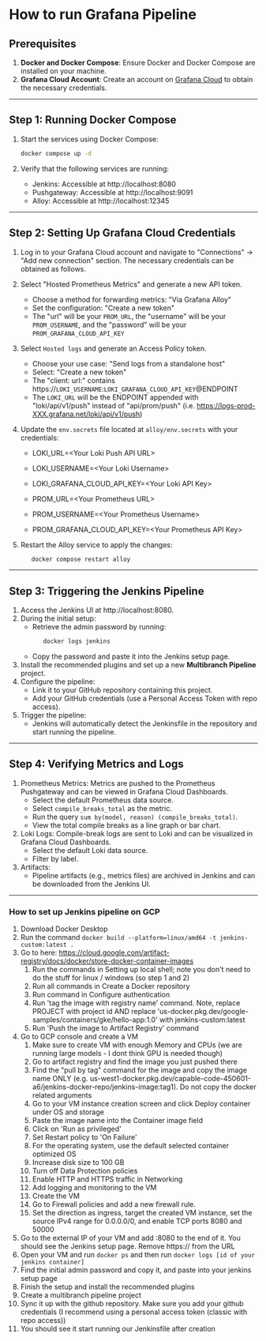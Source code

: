 # How to run Grafana Pipeline
## Prerequisites

1. **Docker and Docker Compose**: Ensure Docker and Docker Compose are installed on your machine.
2. **Grafana Cloud Account**: Create an account on [Grafana Cloud](https://grafana.com/) to obtain the necessary credentials.

---

## Step 1: Running Docker Compose

1. Start the services using Docker Compose:
   ```bash
   docker compose up -d
   ```

2. Verify that the following services are running:
   - Jenkins: Accessible at http://localhost:8080
   - Pushgateway: Accessible at http://localhost:9091
   - Alloy: Accessible at http://localhost:12345

---

## Step 2: Setting Up Grafana Cloud Credentials
1. Log in to your Grafana Cloud account and navigate to "Connections" -> "Add new connection" section. The necessary credentials can be obtained as follows.
2. Select "Hosted Prometheus Metrics" and generate a new API token.
   - Choose a method for forwarding metrics: "Via Grafana Alloy"
   - Set the configuration: "Create a new token"
   - The "url" will be your `PROM_URL`, the "username" will be your `PROM_USERNAME`, and the "password" will be your `PROM_GRAFANA_CLOUD_API_KEY`

3. Select `Hosted logs` and generate an Access Policy token.
   - Choose your use case: "Send logs from a standalone host"
   - Select: "Create a new token"
   - The "client: url:" contains https://`LOKI_USERNAME`:`LOKI_GRAFANA_CLOUD_API_KEY`@ENDPOINT
   - The `LOKI_URL` will be the ENDPOINT appended with "loki/api/v1/push" instead of "api/prom/push" (i.e. https://logs-prod-XXX.grafana.net/loki/api/v1/push)

4. Update the `env.secrets` file located at `alloy/env.secrets` with your credentials:
   - LOKI_URL=\<Your Loki Push API URL\>
   - LOKI_USERNAME=\<Your Loki Username\>
   - LOKI_GRAFANA_CLOUD_API_KEY=\<Your Loki API Key\>

   - PROM_URL=\<Your Prometheus URL\>
   - PROM_USERNAME=\<Your Prometheus Username\>
   - PROM_GRAFANA_CLOUD_API_KEY=\<Your Prometheus API Key\>

5. Restart the Alloy service to apply the changes:
   ```bash
      docker compose restart alloy
   ```

---
## Step 3: Triggering the Jenkins Pipeline
1. Access the Jenkins UI at http://localhost:8080.
2. During the initial setup:
   - Retrieve the admin password by running:
     ```bash
        docker logs jenkins
     ```
   - Copy the password and paste it into the Jenkins setup page.
3. Install the recommended plugins and set up a new **Multibranch Pipeline** project.
4. Configure the pipeline:
   - Link it to your GitHub repository containing this project.
   - Add your GitHub credentials (use a Personal Access Token with repo access).
5. Trigger the pipeline:
   - Jenkins will automatically detect the Jenkinsfile in the repository and start running the pipeline.
  
---
## Step 4: Verifying Metrics and Logs
1. Prometheus Metrics: Metrics are pushed to the Prometheus Pushgateway and can be viewed in Grafana Cloud Dashboards.
   - Select the default Prometheus data source.
   - Select `compile_breaks_total` as the metric.
   - Run the query `sum by(model, reason) (compile_breaks_total)`.
   - View the total compile breaks as a line graph or bar chart.
2. Loki Logs: Compile-break logs are sent to Loki and can be visualized in Grafana Cloud Dashboards.
   - Select the default Loki data source.
   - Filter by label.
4. Artifacts:
   - Pipeline artifacts (e.g., metrics files) are archived in Jenkins and can be downloaded from the Jenkins UI.

---

### How to set up Jenkins pipeline on GCP
1. Download Docker Desktop
2. Run the command `docker build --platform=linux/amd64 -t jenkins-custom:latest .`
3. Go to here: https://cloud.google.com/artifact-registry/docs/docker/store-docker-container-images
   1. Run the commands in Setting up local shell; note you don't need to do the stuff for linux / windows (so step 1 and 2)
   2. Run all commands in Create a Docker repository
   3. Run command in Configure authentication
   4. Run 'tag the image with registry name' command. Note, replace PROJECT with project id AND replace 'us-docker.pkg.dev/google-samples/containers/gke/hello-app:1.0' with jenkins-custom:latest
   5. Run 'Push the image to Artifact Registry' command
4. Go to GCP console and create a VM
   1. Make sure to create VM with enough Memory and CPUs (we are running large models - I dont think GPU is needed though)
   2. Go to artifact registry and find the image you just pushed there
   3. Find the "pull by tag" command for the image and copy the image name ONLY (e.g. us-west1-docker.pkg.dev/capable-code-450601-a6/jenkins-docker-repo/jenkins-image:tag1). Do not copy the docker related arguments
   4. Go to your VM instance creation screen and click Deploy container under OS and storage
   5. Paste the image name into the Container image field
   6. Click on 'Run as privileged'
   7. Set Restart policy to 'On Failure'
   8. For the operating system, use the default selected container optimized OS
   9. Increase disk size to 100 GB
   10. Turn off Data Protection policies
   11. Enable HTTP and HTTPS traffic in Networking
   12. Add logging and monitoring to the VM
   13. Create the VM
   14. Go to Firewall policies and add a new firewall rule.
   15. Set the direction as ingress, target the created VM instance, set the source IPv4 range for 0.0.0.0/0, and enable TCP ports 8080 and 50000
5. Go to the external IP of your VM and add :8080 to the end of it. You should see the Jenkins setup page. Remove https:// from the URL
6. Open your VM and run `docker ps` and then run `docker logs [id of your jenkins container]`
7. Find the initial admin password and copy it, and paste into your jenkins setup page
8. Finish the setup and install the recommended plugins
9. Create a multibranch pipeline project
10. Sync it up with the github repository. Make sure you add your github credentials (I recommend using a personal access token (classic with repo access))
11. You should see it start running our Jenkinsfile after creation

